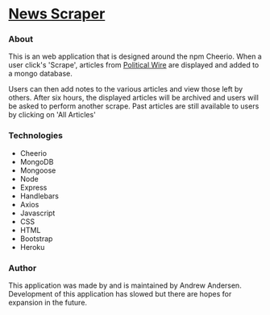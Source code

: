 # [News Scraper](https://political-scraper.herokuapp.com/)

### About
This is an web application that is designed around the npm Cheerio. When a user click's 'Scrape', articles from [Political Wire](www.politicalwire.com) are displayed and added to a mongo database. 

Users can then add notes to the various articles and view those left by others. After six hours, the displayed articles will be archived and users will be asked to perform another scrape. Past articles are still available to users by clicking on 'All Articles'

### Technologies
* Cheerio
* MongoDB
* Mongoose 
* Node
* Express
* Handlebars
* Axios
* Javascript
* CSS
* HTML 
* Bootstrap
* Heroku

### Author
This application was made by and is maintained by Andrew Andersen. Development of this application has slowed but there are hopes for expansion in the future.